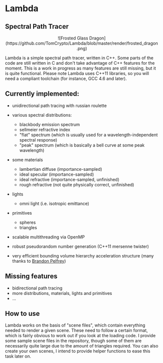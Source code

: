 Lambda
==============

Spectral Path Tracer
--------------

<p align="center">
![Frosted Glass Dragon](https://github.com/TomCrypto/Lambda/blob/master/render/frosted_dragon.png)
</p>

Lambda is a simple spectral path tracer, written in C++. Some parts of the code are still written in C and don't take advantage of C++ features for the moment. This is a work in progress as many features are still missing, but it is quite functional. Please note Lambda uses C++11 libraries, so you will need a compliant toolchain (for instance, GCC 4.6 and later).

## Currently implemented:

- unidirectional path tracing with russian roulette
- various spectral distributions:
  + blackbody emission spectrum
  + sellmeier refractive index
  + "flat" spectrum (which is usually used for a wavelength-independent spectral response)
  + "peak" spectrum (which is basically a bell curve at some peak wavelength)

- some materials
  + lambertian diffuse (importance-sampled)
  + ideal specular (importance-sampled)
  + ideal refractive (importance-sampled, unfinished)
  + rough refractive (not quite physically correct, unfinished)

- lights
  + omni light (i.e. isotropic emittance)

- primitives
  + spheres
  + triangles

- scalable multithreading via OpenMP
- robust pseudorandom number generation (C++11 mersenne twister)
- very efficient bounding volume hierarchy acceleration structure (many thanks to [Brandon Pelfrey](https://github.com/brandonpelfrey))

## Missing features

- bidirectional path tracing
- more distributions, materials, lights and primitives
- ...

## How to use

Lambda works on the basis of "scene files", which contain everything needed to render a given scene. These need to follow a certain format, which is fairly obvious to work out if you look at the loading code. I provide some sample scene files in the repository, though some of them are necessarily quite large due to the amount of triangles required. You can also create your own scenes, I intend to provide helper functions to ease this task later on.
